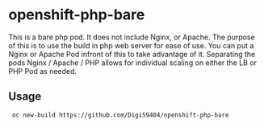 # openshift-php-bare
This is a bare php pod. It does not include Nginx, or Apache. The purpose of this is to use the build in php web server for ease of use. You can put a Nginx or Apache Pod infront of this to take advantage of it. Separating the pods Nginx / Apache / PHP allows for individual scaling on either the LB or PHP Pod as needed.


## Usage
` oc new-build https://github.com/Digi59404/openshift-php-bare`